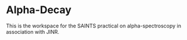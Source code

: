 # Alpha-Decay
This is the workspace for the SAINTS practical on alpha-spectroscopy in association with JINR.
